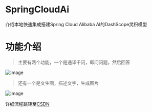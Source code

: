 # SpringCloudAi
介绍本地快速集成搭建Spring Cloud Alibaba AI的DashScope灵积模型

# 功能介绍

> 主要有两个功能，一个是通译千问，即问问题，然后回答

![image](https://github.com/luooin/SpringCloudAi/assets/85004172/ed24b3da-719c-47b3-966a-142e72ad3718)

> 还有一个是文生图，描述文字，生成图片

![image](https://github.com/luooin/SpringCloudAi/assets/85004172/530f7acb-a660-4f30-b24d-9f8c11d4cfeb)



详细流程跳转至[CSDN](http://t.csdnimg.cn/bCfk6)
